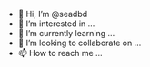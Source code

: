 - 👋 Hi, I’m @seadbd
- 👀 I’m interested in ...
- 🌱 I’m currently learning ...
- 💞️ I’m looking to collaborate on ...
- 📫 How to reach me ...

<!---
seadbd/seadbd is a ✨ special ✨ repository because its `README.md` (this file) appears on your GitHub profile.
You can click the Preview link to take a look at your changes.
--->
